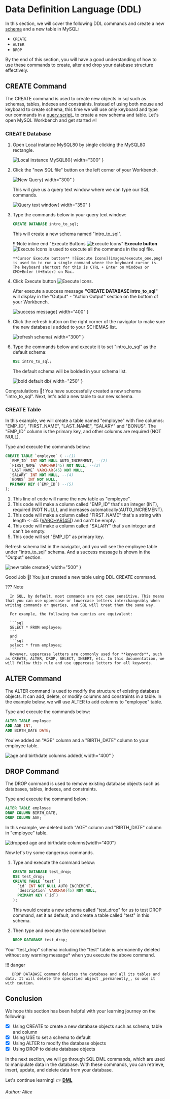 # Data Definition Language (DDL)

In this section, we will cover the following DDL commands and create a new [schema](glossary.md) and a new table in MySQL:

- `CREATE`
- `ALTER`
- `DROP`

By the end of this section, you will have a good understanding of how to use these commands to create, alter and drop your database structure effectively.

## CREATE Command

The CREATE command is used to create new objects in sql such as schemas, tables, indexes and constraints. Instead of using both mouse and keyboard to create schema, this time we will use only keyboard and type our commands in a [query script_](glossary.md) to create a new schema and table. Let's open MySQL Workbench and get started 🔥!

### CREATE Database

1.  Open Local instance MySQL80 by single clicking the MySQL80 rectangle.

    ![Local instance MySQL80](images/Local_instance_MySQL80.png){ width="300" }

2.  Click the "new SQL file" button on the left corner of your Workbench.

    ![New Query](images/New_Query.png){ width="300" }

    This will give us a query text window where we can type our SQL commands.

    ![Query text window](images/query_text_window.png){ width="350" }

3.  Type the commands below in your query text window:

    ```sql
    CREATE DATABASE intro_to_sql;
    ```

    This will create a new schema named "intro_to_sql".

    !!!Note inline end "Execute Buttons ![Execute Icons](images/execute_icon.png)"
        **Execute button** ![Execute Icons](images/execute_all.png) is used to execute all the commands in the sql file.

        **Cursor Execute button** ![Execute Icons](images/execute_one.png) is used to to run a single command where the keyboard cursor is. The keyboard shortcut for this is CTRL + Enter on Windows or CMD+Enter (⌘+Enter) on Mac.

4.  Click Execute button ![Execute Icons](images/execute_one.png).

    After execute a success message **"CREATE DATABASE intro_to_sql"** will display in the "Output" - "Action Output" section on the bottom of your Workbench.

    ![success message](images/create_db_success_message.png){ width="400" }

5.  Click the refresh button on the right corner of the navigator to make sure the new database is added to your SCHEMAS list.

    ![refresh schema](images/refresh_db.png){ width="300" }

6.  Type the commands below and execute it to set "intro_to_sql" as the default schema:

    ```sql
    USE intro_to_sql;
    ```

    The default schema will be bolded in your schema list.

    ![bold default db](images/bold_default_db.png){ width="250" }

Congratulations 🎉! You have successfully created a new schema "intro_to_sql". Next, let's add a new table to our new schema.

### CREATE Table

In this example, we will create a table named "employee" with five columns: "EMP_ID", "FIRST_NAME", "LAST_NAME", "SALARY" and "BONUS". The "EMP_ID" column is the primary key, and other columns are required (NOT NULL).

Type and execute the commands below:

```sql
CREATE TABLE `employee` ( --(1)
  `EMP_ID` INT NOT NULL AUTO_INCREMENT, --(2)
  `FIRST_NAME` VARCHAR(45) NOT NULL, --(3)
  `LAST_NAME` VARCHAR(45) NOT NULL,
  `SALARY` INT NOT NULL, --(4)
  `BONUS` INT NOT NULL,
  PRIMARY KEY (`EMP_ID`) --(5)
);
```

1. This line of code will name the new table as "employee".
2. This code will make a column called "EMP_ID" that's an integer (INT), required (NOT NULL), and increases automatically(AUTO_INCREMENT).
3. This code will make a column called "FIRST_NAME" that's a string with length <=45 ([VARCHAR(45)](glossary.md)) and can't be empty.
4. This code will make a column called "SALARY" that's an integer and can't be empty.
5. This code will set "EMP_ID" as primary key.

Refresh schema list in the navigator, and you will see the employee table under "intro_to_sql" schema. And a success message is shown in the "Output" section.

![new table created](images/table_created.png){ width="500" }

Good Job 🎉! You just created a new table using DDL CREATE command.

??? Note

      In SQL, by default, most commands are not case sensitive. This means that you can use uppercase or lowercase letters interchangeably when writing commands or queries, and SQL will treat them the same way.

      For example, the following two queries are equivalent:

      ```sql
      SELECT * FROM employee;
      ```
      and
      ```sql
      select * from employee;
      ```
      However, uppercase letters are commonly used for **keywords**, such as CREATE, ALTER, DROP, SELECT, INSERT, etc. In this documentation, we will follow this rule and use uppercase letters for all keywords.

## ALTER Command

The ALTER command is used to modify the structure of existing database objects. It can add, delete, or modify columns and constraints in a table. In the example below, we will use ALTER to add columns to "employee" table.

Type and execute the commands below:

```sql
ALTER TABLE employee
ADD AGE INT,
ADD BIRTH_DATE DATE;
```

You've added an "AGE" column and a "BIRTH_DATE" column to your employee table.

![age and birthdate columns added](images/age_bd_column.png){ width="400" }

## DROP Command

The DROP command is used to remove existing database objects such as databases, tables, indexes, and constraints.

Type and execute the command below:

```sql
ALTER TABLE employee
DROP COLUMN BIRTH_DATE,
DROP COLUMN AGE;
```

In this example, we deleted both "AGE" column and "BIRTH_DATE" column in "employee" table.

![dropped age and birthdate columns](images/drop_age_bd.png){width="400"}

Now let's try some dangerous commands. 

1. Type and execute the command below:

    ```sql
    CREATE DATABASE test_drop;
    USE test_drop;
    CREATE TABLE `test` (
      `id` INT NOT NULL AUTO_INCREMENT,
      `description` VARCHAR(45) NOT NULL,
      PRIMARY KEY (`id`)
    );
    ```
    
    This would create a new schema called "test_drop" for us to test DROP command, set it as default, and create a table called "test" in this schema.

2. Then type and execute the command below:

    ```sql
    DROP DATABASE test_drop;
    ```

Your "test_drop" schema including the "test" table is permanently deleted without any warning message* when you execute the above command.

!!! danger

       DROP DATABASE command deletes the database and all its tables and data. It will delete the specified object _permanently_, so use it with caution.

## Conclusion

We hope this section has been helpful with your learning journey on the following:

- [x] Using CREATE to create a new database objects such as schema, table and column
- [x] Using USE to set a schema to default
- [x] Using ALTER to modify the database objects
- [x] Using DROP to delete database objects

In the next section, we will go through SQL DML commands, which are used to manipulate data in the database. With these commands, you can retrieve, insert, update, and delete data from your database.

Let's continue learning! 👉 **[DML](DML.md)**

_Author: Alice_